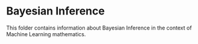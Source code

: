 # Bayesian Inference

This folder contains information about Bayesian Inference in the context of Machine Learning mathematics.